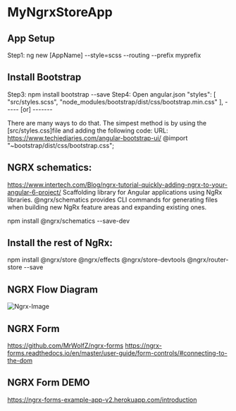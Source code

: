 # MyNgrxStoreApp

## App Setup
Step1: ng new [AppName] --style=scss --routing --prefix myprefix

## Install Bootstrap
Step3: npm install bootstrap --save
Step4: Open angular.json
"styles": [
  "src/styles.scss",
  "node_modules/bootstrap/dist/css/bootstrap.min.css"
],  ----- [or] -------

There are many ways to do that. The simpest method is by using the [src/styles.css]file and adding the following code:
URL: https://www.techiediaries.com/angular-bootstrap-ui/
@import "~bootstrap/dist/css/bootstrap.css";

## NGRX schematics:
https://www.intertech.com/Blog/ngrx-tutorial-quickly-adding-ngrx-to-your-angular-6-project/
Scaffolding library for Angular applications using NgRx libraries. 
@ngrx/schematics provides CLI commands for generating files when building new NgRx feature areas and expanding existing ones.

npm install @ngrx/schematics --save-dev

## Install the rest of NgRx:
npm install @ngrx/store @ngrx/effects @ngrx/store-devtools @ngrx/router-store --save

## NGRX Flow Diagram
![Ngrx-Image](https://user-images.githubusercontent.com/30646609/62344444-b22be680-b50b-11e9-85ae-7ce70f588995.JPG)

## NGRX Form
https://github.com/MrWolfZ/ngrx-forms
https://ngrx-forms.readthedocs.io/en/master/user-guide/form-controls/#connecting-to-the-dom

## NGRX Form DEMO

https://ngrx-forms-example-app-v2.herokuapp.com/introduction
